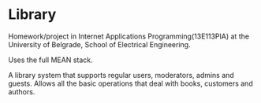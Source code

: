 # Library

Homework/project in Internet Applications Programming(13E113PIA) at the University of Belgrade, School of Electrical Engineering.

Uses the full MEAN stack.

A library system that supports regular users, moderators, admins and guests. Allows all the basic operations that deal with books, customers and authors.

